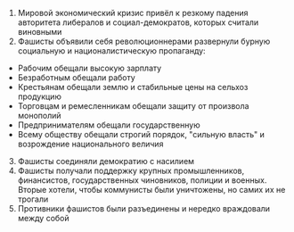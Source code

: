 1. Мировой экономический кризис привёл к резкому падения авторитета либералов и социал-демократов, которых считали виновными
2. Фашисты объявили себя революционнерами развернули бурную социальную и националистическую пропаганду:
- Рабочим обещали высокую зарплату
- Безработным обещали работу
- Крестьянам обещали землю и стабильные цены на сельхоз продукцию
- Торговцам и ремесленникам обещали защиту от произвола монополий
- Предпринимателям обещали государственную 
- Всему обществу обещали строгий порядок, "сильную власть" и возрождение национального величия
3. Фашисты соединяли демократию с насилием 
4. Фашисты получали поддержку крупных промышленников, финансистов, государственных чиновников, полиции и военных. Вторые хотели, чтобы коммунисты были уничтожены, но самих их не трогали
5. Противники фашистов были разъединены и нередко враждовали между собой